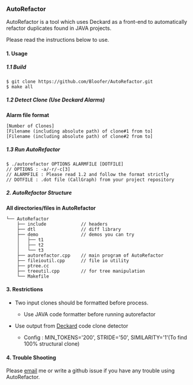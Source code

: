 ### AutoRefactor  

AutoRefactor is a tool which uses Deckard as a front-end to automatically refactor duplicates found in JAVA projects.

Please read the instructions below to use.

#### 1. Usage

##### 1.1 Build

```
$ git clone https://github.com/Bloofer/AutoRefactor.git
$ make all
```

##### 1.2 Detect Clone (Use Deckard Alarms)

**Alarm file format**
```
[Number of Clones]  
[Filename (including absolute path) of clone#1 from to]  
[Filename (including absolute path) of clone#2 from to]  
```

##### 1.3 Run AutoRefactor
```
$ ./autorefactor OPTIONS ALARMFILE [DOTFILE]
// OPTIONS : -a/-r/-c[3]
// ALARMFILE : Please read 1.2 and follow the format strictly
// DOTFILE : .dot file (CallGraph) from your project repository
```

##### 2. AutoRefactor Structure

**All directories/files in AutoRefactor**
```
└── AutoRefactor
    ├── include             // headers
    ├── dtl                 // diff library
    ├── demo                // demos you can try
    │   ├── t1
    │   ├── t2
    │   └── t3
    ├── autorefactor.cpp    // main program of AutoRefactor
    ├── fileioutil.cpp      // file io utility
    ├── ptree.cc            
    ├── treeutil.cpp        // for tree manipulation
    └── Makefile
```

#### 3. Restrictions

* Two input clones should be formatted before process.
  * Use JAVA code formatter before running autorefactor

* Use output from [Deckard](https://github.com/skyhover/Deckard) code clone detector
  * Config : MIN_TOKENS='200', STRIDE='50', SIMILARITY='1'(To find 100% structural clone)

#### 4. Trouble Shooting

Please [email](mailto:jmyang@ropas.snu.ac.kr) me or write a github issue if you have any trouble using AutoRefactor.